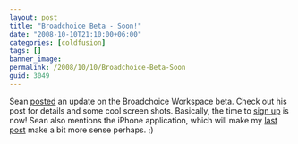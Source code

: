 ```yaml
---
layout: post
title: "Broadchoice Beta - Soon!"
date: "2008-10-10T21:10:00+06:00"
categories: [coldfusion]
tags: []
banner_image: 
permalink: /2008/10/10/Broadchoice-Beta-Soon
guid: 3049
---
```


Sean <a href="http://corfield.org/blog/index.cfm/do/blog.entry/entry/Broadchoice_Workspace_Beta_starts_soon">posted</a> an update on the Broadchoice Workspace beta. Check out his post for details and some cool screen shots. Basically, the time to <a href="http://www.broadchoice.com/orphan/workspace/">sign up</a> is now! Sean also mentions the iPhone application, which will make my <a href="http://www.raymondcamden.com/index.cfm/2008/10/9/Two-iPhone-development-tips-and-jQuery-to-the-rescue">last post</a> make a bit more sense perhaps. ;)